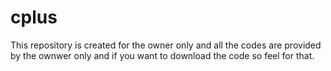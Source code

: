 # cplus

This repository is created for the owner only and all the codes are provided by the ownwer only and if you want to download 
the code so feel for that.
